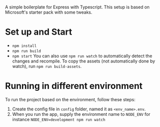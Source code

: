 A simple boilerplate for Express with Typescript. This setup is based on Microsoft's starter pack with some tweaks.

# Set up and Start
- `npm install`
- `npm run build`
- `npm start`
You can also use `npm run watch` to automatically detect the changes and recompile.
To copy the assets (not automatically done by watch), run `npm run build-assets`.

# Running in different environment
To run the project based on the environment, follow these steps:
1. Create the config file in `config` folder, named it as `<env_name>.env`.
2. When you run the app, supply the environment name to `NODE_ENV` for instance `NODE_ENV=development npm run watch`
